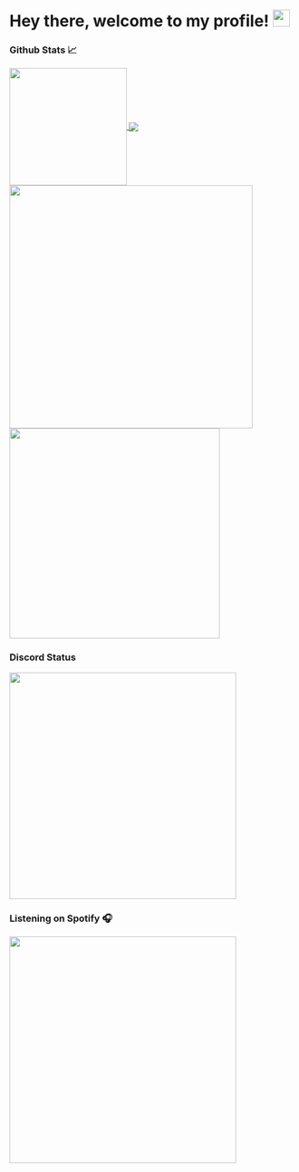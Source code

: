 # Hey there, welcome to my profile! <img src="https://raw.githubusercontent.com/MartinHeinz/MartinHeinz/master/wave.gif" width="30px">


### Github Stats 📈
<a href="https://github.com/anuraghazra/github-readme-stats">
  <img align="center" height="207px" src="https://github-readme-stats.vercel.app/api/top-langs/?username=gopokas&langs_count=3&theme=dark&hide_border=true&hide=hack"/>
</a>

<a href="https://github.com/anuraghazra/github-readme-stats">
  <img align="center" src="https://github-readme-stats.vercel.app/api?username=gopokas&show_icons=true&line_height=27&count_private=true&theme=dark&hide_border=true"/>
</a>

<a href="https://github.com/anuraghazra/github-readme-stats">
  <img align="center" width="429px" src="https://github-readme-stats.vercel.app/api/wakatime?username=gopokas&theme=dark&hide_border=true"/>
</a>

<a href="https://github.com/anuraghazra/github-readme-stats">
  <img align="center" width="371px" src="https://github-readme-stats.vercel.app/api/pin/?username=gopokas&repo=PAP&theme=dark&hide_border=true"/>
</a>


### Discord Status
<a href="https://discord.com/users/247483052370952192">
  <img align="center" width="400px" src="https://lanyard.cnrad.dev/api/247483052370952192?theme=dark&idleMessage=Probably doing something somewhere.&bg=151515&hideStatus=true&hideDiscrim=true"/>
</a>

### Listening on Spotify 🎧
<a href="https://spotify-github-profile.vercel.app/api/view?uid=21dzjj6ng3pwxmsdvlzur7lsi&redirect=true">
  <img align="center" width="400px" src="https://spotify-github-profile.vercel.app/api/view?uid=21dzjj6ng3pwxmsdvlzur7lsi&cover_image=true&theme=novatorem&bar_color=53b14f&bar_color_cover=false"/>
</a>
